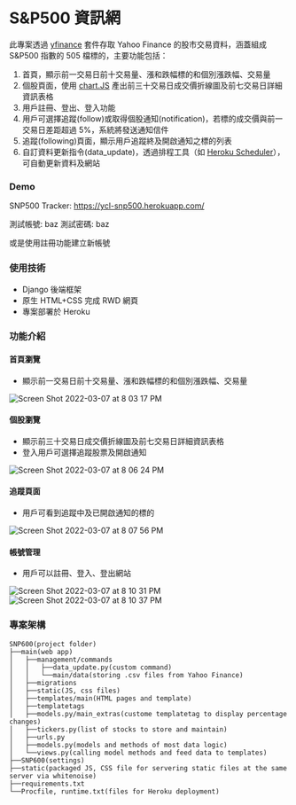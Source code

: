# S&P500 資訊網 #

此專案透過 [yfinance](https://pypi.org/project/yfinance/) 套件存取 Yahoo Finance 的股市交易資料，涵蓋組成 S&P500 指數的 505 檔標的，主要功能包括：
1. 首頁，顯示前一交易日前十交易量、漲和跌幅標的和個別漲跌幅、交易量
2. 個股頁面，使用 [chart.JS](https://www.chartjs.org/) 產出前三十交易日成交價折線圖及前七交易日詳細資訊表格
3. 用戶註冊、登出、登入功能
4. 用戶可選擇追蹤(follow)或取得個股通知(notification)，若標的成交價與前一交易日差距超過 5%，系統將發送通知信件
5. 追蹤(following)頁面，顯示用戶追蹤終及開啟通知之標的列表
6. 自訂資料更新指令(data_update)，透過排程工具（如 [Heroku Scheduler](https://elements.heroku.com/addons/scheduler)），可自動更新資料及網站

### Demo ###
SNP500 Tracker: https://ycl-snp500.herokuapp.com/

測試帳號: baz
測試密碼: baz

或是使用註冊功能建立新帳號

### 使用技術 ### 
- Django 後端框架
- 原生 HTML+CSS 完成 RWD 網頁
- 專案部署於 Heroku

### 功能介紹 ### 
#### 首頁瀏覽 ####
- 顯示前一交易日前十交易量、漲和跌幅標的和個別漲跌幅、交易量

![Screen Shot 2022-03-07 at 8 03 17 PM](https://user-images.githubusercontent.com/81467494/157031133-8bc5cc4e-9e59-4421-a76b-b2cd1faf26f2.png)

#### 個股瀏覽 ####
- 顯示前三十交易日成交價折線圖及前七交易日詳細資訊表格
- 登入用戶可選擇追蹤股票及開啟通知

![Screen Shot 2022-03-07 at 8 06 24 PM](https://user-images.githubusercontent.com/81467494/157031855-a4cae4fd-a3b3-46ca-bcec-7bb2172b53df.png)

#### 追蹤頁面 ####
- 用戶可看到追蹤中及已開啟通知的標的

![Screen Shot 2022-03-07 at 8 07 56 PM](https://user-images.githubusercontent.com/81467494/157031968-dea39fe7-0f9f-4d9e-ac59-ea2f011e926c.png)

#### 帳號管理 ####
- 用戶可以註冊、登入、登出網站

![Screen Shot 2022-03-07 at 8 10 31 PM](https://user-images.githubusercontent.com/81467494/157032038-09073a18-4e4d-4d3a-b582-3c2d19c67b17.png)
![Screen Shot 2022-03-07 at 8 10 37 PM](https://user-images.githubusercontent.com/81467494/157032052-d3fb4e24-f7a3-4fdc-9fef-dcd3ca086043.png)

### 專案架構 ### 
```
SNP600(project folder)   
├──main(web app)  
│   ├──management/commands  
│   │   ├──data_update.py(custom command)  
│   │   └──main/data(storing .csv files from Yahoo Finance)  
│   ├──migrations  
│   ├──static(JS, css files)  
│   ├──templates/main(HTML pages and template)  
│   ├──templatetags  
│   ├──models.py/main_extras(custome templatetag to display percentage changes)  
│   ├──tickers.py(list of stocks to store and maintain)  
│   ├──urls.py  
│   ├──models.py(models and methods of most data logic)  
│   └──views.py(calling model methods and feed data to templates)  
├──SNP600(settings)  
├──static(packaged JS, CSS file for servering static files at the same server via whitenoise)  
├──requirements.txt  
└──Procfile, runtime.txt(files for Heroku deployment)  
```
